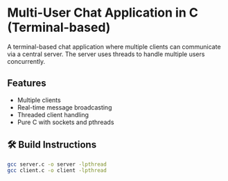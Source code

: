 # Multi-User Chat Application in C (Terminal-based)

A terminal-based chat application where multiple clients can communicate via a central server. The server uses threads to handle multiple users concurrently.

## Features
- Multiple clients
- Real-time message broadcasting
- Threaded client handling
- Pure C with sockets and pthreads

## 🛠️ Build Instructions

```bash
gcc server.c -o server -lpthread
gcc client.c -o client -lpthread
